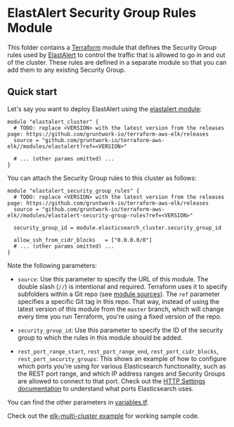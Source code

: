 # ElastAlert Security Group Rules Module

This folder contains a [Terraform](https://www.terraform.io/) module that defines the Security Group rules used by 
[ElastAlert](https://github.com/Yelp/elastalert) to control the traffic that is allowed to go in and out of the cluster. 
These rules are defined in a separate module so that you can add them to any existing Security Group. 

## Quick start

Let's say you want to deploy ElastAlert using the [elastalert module](/modules/elastalert): 

```hcl
module "elastalert_cluster" {
  # TODO: replace <VERSION> with the latest version from the releases page: https://github.com/gruntwork-io/terraform-aws-elk/releases
  source = "github.com/gruntwork-io/terraform-aws-elk//modules/elastalert?ref=<VERSION>"

  # ... (other params omitted) ...
}
```

You can attach the Security Group rules to this cluster as follows:

```hcl
module "elastalert_security_group_rules" {
  # TODO: replace <VERSION> with the latest version from the releases page: https://github.com/gruntwork-io/terraform-aws-elk/releases
  source = "github.com/gruntwork-io/terraform-aws-elk//modules/elastalert-security-group-rules?ref=<VERSION>"

  security_group_id = module.elasticsearch_cluster.security_group_id
  
  allow_ssh_from_cidr_blocks   = ["0.0.0.0/0"]  
  # ... (other params omitted) ...
}
```

Note the following parameters:

* `source`: Use this parameter to specify the URL of this module. The double slash (`//`) is intentional 
  and required. Terraform uses it to specify subfolders within a Git repo (see [module 
  sources](https://www.terraform.io/docs/modules/sources.html)). The `ref` parameter specifies a specific Git tag in 
  this repo. That way, instead of using the latest version of this module from the `master` branch, which 
  will change every time you run Terraform, you're using a fixed version of the repo.

* `security_group_id`: Use this parameter to specify the ID of the security group to which the rules in this module
  should be added.

* `rest_port_range_start`, `rest_port_range_end`, `rest_port_cidr_blocks`, `rest_port_security_groups`: This shows an
  example of how to configure which ports you're using for various Elasticsearch functionality, such as the REST port
  range, and which IP address ranges and Security Groups are allowed to connect to that port. Check out the [HTTP Settings
  documentation](https://www.elastic.co/guide/en/elasticsearch/reference/6.8/modules-http.html) to understand what ports
  Elasticsearch uses.
  
You can find the other parameters in [variables.tf](variables.tf).

Check out the [elk-multi-cluster example](/examples/elk-multi-cluster) for working sample code.


